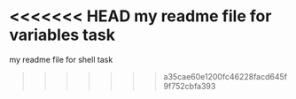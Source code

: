 <<<<<<< HEAD
my readme file for variables task
=======
my readme file for shell task
>>>>>>> a35cae60e1200fc46228facd645f9f752cbfa393
